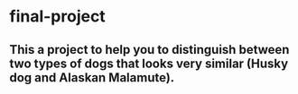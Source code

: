 # final-project
## This a project to help you to distinguish between two types of dogs that looks very similar (Husky dog and Alaskan Malamute).
